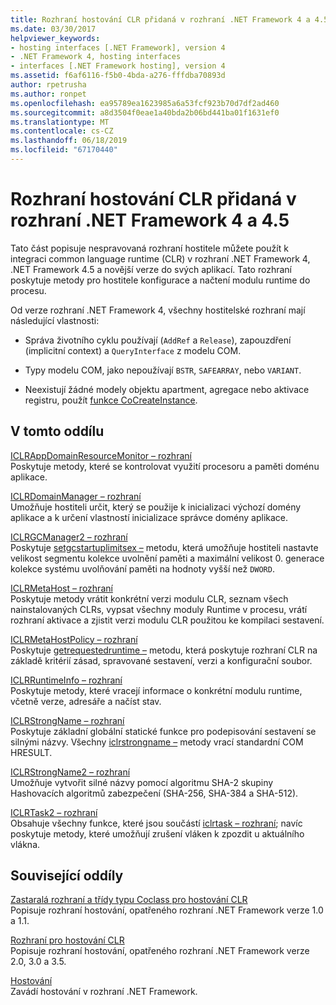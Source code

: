 ```yaml
---
title: Rozhraní hostování CLR přidaná v rozhraní .NET Framework 4 a 4.5
ms.date: 03/30/2017
helpviewer_keywords:
- hosting interfaces [.NET Framework], version 4
- .NET Framework 4, hosting interfaces
- interfaces [.NET Framework hosting], version 4
ms.assetid: f6af6116-f5b0-4bda-a276-fffdba70893d
author: rpetrusha
ms.author: ronpet
ms.openlocfilehash: ea95789ea1623985a6a53fcf923b70d7df2ad460
ms.sourcegitcommit: a8d3504f0eae1a40bda2b06bd441ba01f1631ef0
ms.translationtype: MT
ms.contentlocale: cs-CZ
ms.lasthandoff: 06/18/2019
ms.locfileid: "67170440"
---
```

# <a name="clr-hosting-interfaces-added-in-the-net-framework-4-and-45"></a>Rozhraní hostování CLR přidaná v rozhraní .NET Framework 4 a 4.5
Tato část popisuje nespravovaná rozhraní hostitele můžete použít k integraci common language runtime (CLR) v rozhraní .NET Framework 4, .NET Framework 4.5 a novější verze do svých aplikací. Tato rozhraní poskytuje metody pro hostitele konfigurace a načtení modulu runtime do procesu.  
  
 Od verze rozhraní .NET Framework 4, všechny hostitelské rozhraní mají následující vlastnosti:  
  
- Správa životního cyklu používají (`AddRef` a `Release`), zapouzdření (implicitní context) a `QueryInterface` z modelu COM.  
  
- Typy modelu COM, jako nepoužívají `BSTR`, `SAFEARRAY`, nebo `VARIANT`.  
  
- Neexistují žádné modely objektu apartment, agregace nebo aktivace registru, použít [funkce CoCreateInstance](https://go.microsoft.com/fwlink/?LinkId=142894).  
  
## <a name="in-this-section"></a>V tomto oddílu  
 [ICLRAppDomainResourceMonitor – rozhraní](../../../../docs/framework/unmanaged-api/hosting/iclrappdomainresourcemonitor-interface.md)  
 Poskytuje metody, které se kontrolovat využití procesoru a paměti doménu aplikace.  
  
 [ICLRDomainManager – rozhraní](../../../../docs/framework/unmanaged-api/hosting/iclrdomainmanager-interface.md)  
 Umožňuje hostiteli určit, který se použije k inicializaci výchozí domény aplikace a k určení vlastností inicializace správce domény aplikace.  
  
 [ICLRGCManager2 – rozhraní](../../../../docs/framework/unmanaged-api/hosting/iclrgcmanager2-interface.md)  
 Poskytuje [setgcstartuplimitsex –](../../../../docs/framework/unmanaged-api/hosting/iclrgcmanager2-setgcstartuplimitsex-method.md) metodu, která umožňuje hostiteli nastavte velikost segmentu kolekce uvolnění paměti a maximální velikost 0. generace kolekce systému uvolňování paměti na hodnoty vyšší než `DWORD`.  
  
 [ICLRMetaHost – rozhraní](../../../../docs/framework/unmanaged-api/hosting/iclrmetahost-interface.md)  
 Poskytuje metody vrátit konkrétní verzi modulu CLR, seznam všech nainstalovaných CLRs, vypsat všechny moduly Runtime v procesu, vrátí rozhraní aktivace a zjistit verzi modulu CLR použitou ke kompilaci sestavení.  
  
 [ICLRMetaHostPolicy – rozhraní](../../../../docs/framework/unmanaged-api/hosting/iclrmetahostpolicy-interface.md)  
 Poskytuje [getrequestedruntime –](../../../../docs/framework/unmanaged-api/hosting/iclrmetahostpolicy-getrequestedruntime-method.md) metodu, která poskytuje rozhraní CLR na základě kritérií zásad, spravované sestavení, verzi a konfigurační soubor.  
  
 [ICLRRuntimeInfo – rozhraní](../../../../docs/framework/unmanaged-api/hosting/iclrruntimeinfo-interface.md)  
 Poskytuje metody, které vracejí informace o konkrétní modulu runtime, včetně verze, adresáře a načíst stav.  
  
 [ICLRStrongName – rozhraní](../../../../docs/framework/unmanaged-api/hosting/iclrstrongname-interface.md)  
 Poskytuje základní globální statické funkce pro podepisování sestavení se silnými názvy. Všechny [iclrstrongname –](../../../../docs/framework/unmanaged-api/hosting/iclrstrongname-interface.md) metody vrací standardní COM HRESULT.  
  
 [ICLRStrongName2 – rozhraní](../../../../docs/framework/unmanaged-api/hosting/iclrstrongname2-interface.md)  
 Umožňuje vytvořit silné názvy pomocí algoritmu SHA-2 skupiny Hashovacích algoritmů zabezpečení (SHA-256, SHA-384 a SHA-512).  
  
 [ICLRTask2 – rozhraní](../../../../docs/framework/unmanaged-api/hosting/iclrtask2-interface.md)  
 Obsahuje všechny funkce, které jsou součástí [iclrtask – rozhraní](../../../../docs/framework/unmanaged-api/hosting/iclrtask-interface.md); navíc poskytuje metody, které umožňují zrušení vláken k zpozdit u aktuálního vlákna.  
  
## <a name="related-sections"></a>Související oddíly  
 [Zastaralá rozhraní a třídy typu Coclass pro hostování CLR](../../../../docs/framework/unmanaged-api/hosting/deprecated-clr-hosting-interfaces-and-coclasses.md)  
 Popisuje rozhraní hostování, opatřeného rozhraní .NET Framework verze 1.0 a 1.1.  
  
 [Rozhraní pro hostování CLR](../../../../docs/framework/unmanaged-api/hosting/clr-hosting-interfaces.md)  
 Popisuje rozhraní hostování, opatřeného rozhraní .NET Framework verze 2.0, 3.0 a 3.5.  
  
 [Hostování](../../../../docs/framework/unmanaged-api/hosting/index.md)  
 Zavádí hostování v rozhraní .NET Framework.

